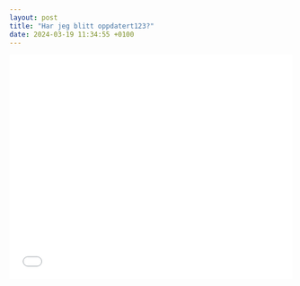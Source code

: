 ```yaml
---
layout: post
title: "Har jeg blitt oppdatert123?"
date: 2024-03-19 11:34:55 +0100
---
```


<iframe src="/assets/periodic.html" frameborder="0" width="100%" height="400"></iframe>